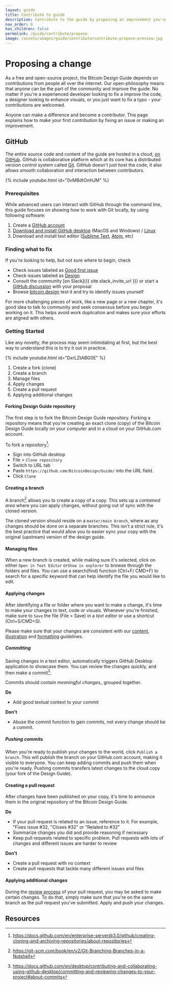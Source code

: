 ```yaml
---
layout: guide
title: Contribute to guide
description: Contribute to the guide by proposing an improvement you've made or fixing an issue
nav_order: 9
has_children: false
permalink: /guide/contribute/propose
image: /assets/images/guide/contribute/contribute-propose-preview.jpg
---
```


# Proposing a change

As a free and open-source project, the Bitcoin Design Guide depends on contributions from people all over the internet. Our open-philosophy means that anyone can be the part of the community and improve the guide. No matter if you're a experienced developer looking to fix a improve the code, a designer looking to enhance visuals, or you just want to fix a typo - your contributions are welcomed.

Anyone can make a difference and become a contributor. This page explains how to make your first contribution by fixing an issue or making an improvement.

## GitHub

The entire source code and content of the guide are hosted in a cloud, [on GitHub](https://github.com/BitcoinDesign/Guide/). GitHub is collaborative platform which at its core has a distributed version control system called [Git](https://git-scm.com/). GitHub doesn't just host the code, it also allows smooth collaboration and interaction between contributors.

{% include youtube.html id="0vMBdtOnHJM" %}

### Prerequisites

While advanced users can interact with GitHub through the command line, this guide focuses on showing how to work with Git locally, by using following software:

1. Create a [GitHub account](https://github.com/)
2. [Download and install GitHub desktop](https://desktop.github.com/) (MacOS and Windows) / [Linux](https://github.com/shiftkey/desktop)
3. Download and install text editor ([Sublime Text](https://www.sublimetext.com/), [Atom](https://atom.io/), etc)

### Finding what to fix

If you're looking to help, but not sure where to begin, check

- Check issues labeled as [Good first issue](https://github.com/BitcoinDesign/Guide/issues?q=is%3Aissue+is%3Aopen+label%3A%22good+first+issue%22)
- Check issues labeled as [Design](https://github.com/BitcoinDesign/Guide/issues?q=is%3Aissue+is%3Aopen+label%3Adesign)
- Consult the community [on Slack]({{ site.slack_invite_url }}) or start a [GitHub discussion](https://github.com/BitcoinDesign/Guide/discussions/new) with your proposal
- Browse [bitcoin.design](https://bitcoin.design/guide) test it and try to identify issues yourself

For more challenging pieces of work, like a new page or a new chapter, it's good idea to talk to community and seek consensus before you begin working on it. This helps avoid work duplication and makes sure your efforts are aligned with others.

### Getting Started

Like any novelty, the process may seem intimidating at first, but the best way to understand this is to try it out in practice.

{% include youtube.html id="DxrLZtABG0E" %}

1. Create a fork (clone)
2. Create a branch
3. Manage files
4. Apply changes
5. Create a pull request
6. Applying additional changes

#### Forking Design Guide repository

The first step is to fork the Bitcoin Design Guide repository. Forking a repository means that you're creating an exact clone (copy) of the Bitcoin Design Guide locally on your computer and in a cloud on your GitHub.com account.

To fork a repository[^1]:

- Sign into GitHub desktop
- File > `Clone repository`
- Switch to URL tab
- Paste `https://github.com/BitcoinDesign/Guide/` into the URL field.
- Click `Clone`

#### Creating a branch

A branch[^2] allows you to create a copy of a copy. This sets up a _contained area_ where you can apply changes, without going out of sync with the cloned version.

The cloned version should reside on a `master/main branch`, where as any changes should be done on a separate branches. This isn't a strict rule, it's the best practice that would allow you to easier sync your copy with the original (upstream) version of the design guide.

#### Managing files

When a new branch is created, while making sure it's selected, click on either `Open in Text Editor` or`Show in explorer` to browse through the folders and files. You can use a search(find) function (Ctrl+F/ CMD+F) to search for a specific keyword that can help identify the file you would like to edit.

#### Applying changes

After identifying a file or folder where you want to make a change, it's time to make your changes to text, code or visuals. Whenever you're finished, make sure to `Save` the file (File > Save) in a _text editor_ or use a shortcut (Ctrl+S/CMD+S).

Please make sure that your changes are consistent with our [content](content-guidelines.md), [illustration](illustration-guidelines) and [formatting](formatting.md) guidelines.

##### Committing

Saving changes in a text editor, automatically triggers GitHub Desktop application to showcase them. You can review the changes quickly, and then make a commit[^3].

Commits should contain _meaningful changes__ grouped together.

**Do**
- Add good textual context to your commit

**Don't**
- Abuse the commit function to gain commits, not every change should be a commit.

##### Pushing commits

When you're ready to publish your changes to the world, click `Publish a branch`. This will publish the branch on your GitHub.com account, making it visible to everyone. You can keep adding commits and push them when you're ready. Pushing commits transfers latest changes to the cloud copy (your fork of the Design Guide).

#### Creating a pull request

After changes have been published on your copy, it's time to announce them in the original repository of the Bitcoin Design Guide.

**Do**

- If your pull request is related to an issue, reference to it. For example, "Fixes issue #32, "Closes #32" or "Related to #32"
- Summarize changes you did and provide reasoning if necessary
- Keep pull requests related to specific problem. Pull requests with lots of changes and different issues are harder to review

**Don't**

- Create a pull request with no context
- Create pull requests that tackle many different issues and files

#### Applying additional changes

During the [review process](Review.md) of your pull request, you may be asked to make certain changes. To do that, simply make sure that you're on the same branch as the pull request you've submitted. Apply and push your changes.

## Resources

[^1]: https://docs.github.com/en/enterprise-server@3.0/github/creating-cloning-and-archiving-repositories/about-repositories
[^2]: https://git-scm.com/book/en/v2/Git-Branching-Branches-in-a-Nutshell
[^3]: https://docs.github.com/en/desktop/contributing-and-collaborating-using-github-desktop/committing-and-reviewing-changes-to-your-project#about-commits
